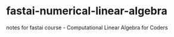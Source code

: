# fastai-numerical-linear-algebra
notes for fastai course - Computational Linear Algebra for Coders

